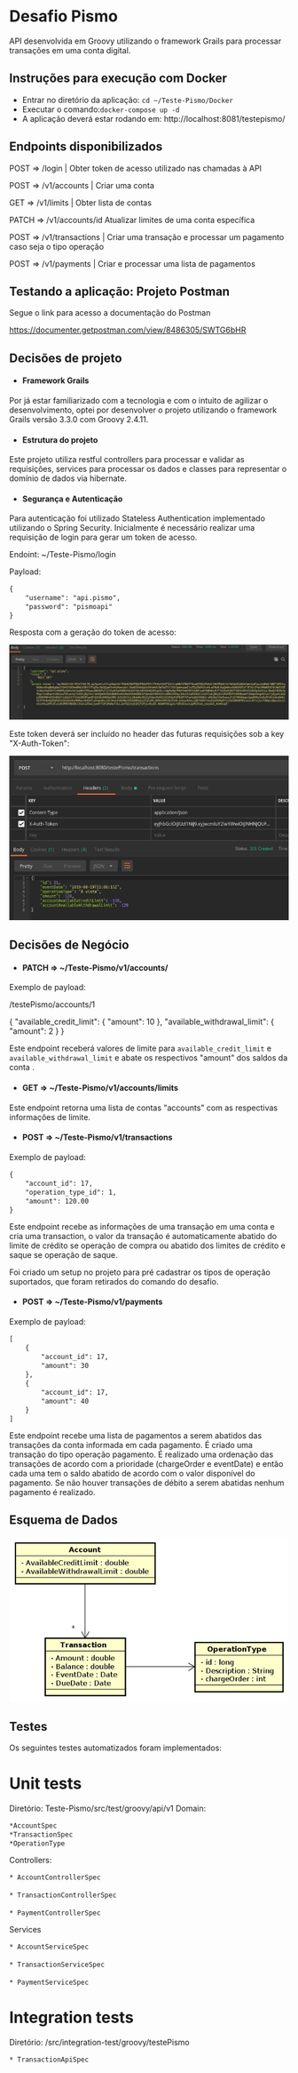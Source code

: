 # Desafio Pismo

API desenvolvida em Groovy utilizando o framework Grails para processar transações em uma conta digital.

## Instruções para execução com Docker

* Entrar no diretório da aplicação: ```cd ~/Teste-Pismo/Docker```
* Executar o comando:```docker-compose up -d```
* A aplicação deverá estar rodando em: http://localhost:8081/testepismo/

## Endpoints disponibilizados

POST =>   /login |                 Obter token de acesso utilizado nas chamadas à API

POST =>   /v1/accounts |           Criar uma conta

GET  =>   /v1/limits |             Obter lista de contas

PATCH =>  /v1/accounts/id        Atualizar limites de uma conta específica
	
POST =>   /v1/transactions |       Criar uma transação e processar um pagamento caso seja o tipo operação

POST =>   /v1/payments |           Criar e processar uma lista de pagamentos

## Testando a aplicação: Projeto Postman
Segue o link para acesso a documentação do Postman

https://documenter.getpostman.com/view/8486305/SWTG6bHR

## Decisões de projeto

+ #### Framework Grails
Por já estar familiarizado com a tecnologia e com o intuito de agilizar o desenvolvimento, optei por desenvolver o projeto utilizando o framework Grails versão 3.3.0 com Groovy 2.4.11.

+ #### Estrutura do projeto
Este projeto utiliza restful controllers para processar e validar as requisições, services para processar os dados e classes para representar o domínio de dados via hibernate.

+ #### Segurança e Autenticação
Para autenticação foi utilizado Stateless Authentication implementado utilizando o Spring Security.
Inicialmente é necessário realizar uma requisição de login para gerar um token de acesso.

Endoint: ~/Teste-Pismo/login

Payload:
```
{
    "username": "api.pismo",
    "password": "pismoapi"
}
```
Resposta com a geração do token de acesso:

<p align="center">
  <img src="https://github.com/derickrosa/Teste-Pismo/blob/master/token.png">
</p>

Este token deverá ser incluído no header das futuras requisições sob a key "X-Auth-Token":

<p align="center">
  <img src="https://github.com/derickrosa/Teste-Pismo/blob/master/envio_requisi%C3%A7%C3%A3o.png">
</p>

## Decisões de Negócio

+ #### PATCH => ~/Teste-Pismo/v1/accounts/<id>

Exemplo de payload:

/testePismo/accounts/1

  {
	"available_credit_limit": {
		"amount": 10
	},
	"available_withdrawal_limit": {
		"amount": 2
	}
}
  
Este endpoint receberá valores de limite para ```available_credit_limit``` e ```available_withdrawal_limit``` e abate os respectivos "amount" dos saldos da conta <id>.
  
+ #### GET   => ~/Teste-Pismo/v1/accounts/limits

Este endpoint retorna uma lista de contas "accounts" com as respectivas informações de limite.
  
+ #### POST  => ~/Teste-Pismo/v1/transactions

Exemplo de payload:

```
{
	"account_id": 17, 
	"operation_type_id": 1, 
	"amount": 120.00
}
```

Este endpoint recebe as informações de uma transação em uma conta e cria uma transaction, o valor da transação é automaticamente abatido do limite de crédito se operação de compra ou abatido dos limites de crédito e saque se operação de saque.

Foi criado um setup no projeto para pré cadastrar os tipos de operação suportados, que foram retirados do comando do desafio.
  
+ #### POST  => ~/Teste-Pismo/v1/payments

Exemplo de payload:
```
[
	{
		"account_id": 17, 
		"amount": 30
	},
	{
		"account_id": 17, 
		"amount": 40
	}
]
```

Este endpoint recebe uma lista de pagamentos a serem abatidos das transações da conta informada em cada pagamento. É criado uma transação do tipo operação pagamento. É realizado uma ordenação das transações de acordo com a prioridade (chargeOrder e eventDate) e então cada uma tem o saldo abatido de acordo com o valor disponível do pagamento. Se não houver transações de débito a serem abatidas nenhum pagamento é realizado.

## Esquema de Dados

<p align="center">
  <img src="modelo_dados.jpeg">
</p>

## Testes

Os seguintes testes automatizados foram implementados:

# Unit tests

Diretório: Teste-Pismo/src/test/groovy/api/v1
Domain:

	*AccountSpec
	*TransactionSpec
	*OperationType

Controllers:

	* AccountControllerSpec

	* TransactionControllerSpec

	* PaymentControllerSpec

Services

	* AccountServiceSpec

	* TransactionServiceSpec

	* PaymentServiceSpec


# Integration tests

Diretório: /src/integration-test/groovy/testePismo

	* TransactionApiSpec
